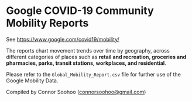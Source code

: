 # Google COVID-19 Community Mobility Reports
See https://www.google.com/covid19/mobility/

The reports chart movement trends over time by geography, across different categories of places such as **retail and recreation, groceries and pharmacies, parks, transit stations, workplaces, and residential**.

Please refer to the `Global_Mobility_Report.csv` file for further use of the Google Mobility Data.

Compiled by Connor Soohoo (connorsoohoo@gmail.com)
